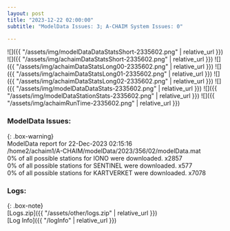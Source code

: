 ```yaml
---
layout: post
title: "2023-12-22 02:00:00"
subtitle: "ModelData Issues: 3; A-CHAIM System Issues: 0"

---
```


![]({{ "/assets/img/modelDataDataStatsShort-2335602.png" | relative_url }})
![]({{ "/assets/img/achaimDataStatsShort-2335602.png" | relative_url }})
![]({{ "/assets/img/achaimDataStatsLong00-2335602.png" | relative_url }})
![]({{ "/assets/img/achaimDataStatsLong01-2335602.png" | relative_url }})
![]({{ "/assets/img/achaimDataStatsLong02-2335602.png" | relative_url }})
![]({{ "/assets/img/modelDataDataStats-2335602.png" | relative_url }})
![]({{ "/assets/img/modelDataStationStats-2335602.png" | relative_url }})
![]({{ "/assets/img/achaimRunTime-2335602.png" | relative_url }})


### ModelData Issues:  
  
{: .box-warning}  
 ModelData report for 22-Dec-2023 02:15:16   
 /home2/achaim1/A-CHAIM/modelData/2023/356/02/modelData.mat   
 0% of all possible stations for IONO were downloaded. x2857   
 0% of all possible stations for SENTINEL were downloaded. x577   
 0% of all possible stations for KARTVERKET were downloaded. x7078   
  


### Logs:  
  
{: .box-note}  
[Logs.zip]({{ "/assets/other/logs.zip" | relative_url }})  
[Log Info]({{ "/logInfo" | relative_url }})  
